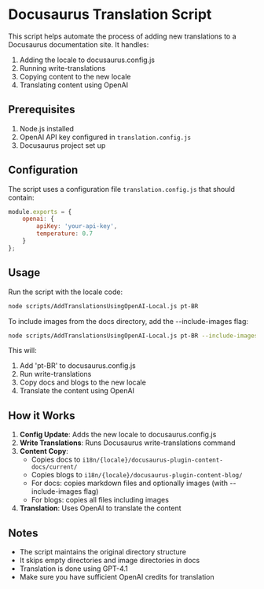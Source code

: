 # Docusaurus Translation Script

This script helps automate the process of adding new translations to a Docusaurus documentation site. It handles:
1. Adding the locale to docusaurus.config.js
2. Running write-translations
3. Copying content to the new locale
4. Translating content using OpenAI

## Prerequisites

1. Node.js installed
2. OpenAI API key configured in `translation.config.js`
3. Docusaurus project set up

## Configuration

The script uses a configuration file `translation.config.js` that should contain:
```javascript
module.exports = {
    openai: {
        apiKey: 'your-api-key',
        temperature: 0.7
    }
};
```

## Usage

Run the script with the locale code:

```bash
node scripts/AddTranslationsUsingOpenAI-Local.js pt-BR
```

To include images from the docs directory, add the --include-images flag:

```bash
node scripts/AddTranslationsUsingOpenAI-Local.js pt-BR --include-images
```

This will:
1. Add 'pt-BR' to docusaurus.config.js
2. Run write-translations
3. Copy docs and blogs to the new locale
4. Translate the content using OpenAI

## How it Works

1. **Config Update**: Adds the new locale to docusaurus.config.js
2. **Write Translations**: Runs Docusaurus write-translations command
3. **Content Copy**:
   - Copies docs to `i18n/{locale}/docusaurus-plugin-content-docs/current/`
   - Copies blogs to `i18n/{locale}/docusaurus-plugin-content-blog/`
   - For docs: copies markdown files and optionally images (with --include-images flag)
   - For blogs: copies all files including images
4. **Translation**: Uses OpenAI to translate the content

## Notes

- The script maintains the original directory structure
- It skips empty directories and image directories in docs
- Translation is done using GPT-4.1
- Make sure you have sufficient OpenAI credits for translation 